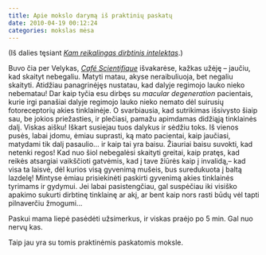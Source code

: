 ```yaml
---
title: Apie mokslo darymą iš praktinių paskatų
date: 2010-04-19 00:12:24
categories: mokslas mėsa
---
```


(Iš dalies tęsiant [*Kam reikalingas dirbtinis intelektas*](kam-reikalingas-dirbtinis-intelektas/).)

Buvo čia per Velykas, [*Café Scientifique*](http://jonaskubilius.mp/blog/apie-t-pilk-glit-drebut-po-kaukole-caf-scientifique) išvakarėse, kažkas užėję – jaučiu, kad skaityt nebegaliu. Matyti matau, akyse neraibuliuoja, bet negaliu skaityti. Atidžiau panagrinėjęs nustatau, kad dalyje regimojo lauko nieko nebematau! Dar kaip tyčia esu dirbęs su *macular degeneration* pacientais, kurie irgi panašiai dalyje regimojo lauko nieko nemato dėl suirusių fotoreceptorių akies tinklainėje. O svarbiausia, kad sutrikimas išsivysto šiaip sau, be jokios priežasties, ir plečiasi, pamažu apimdamas didžiąją tinklainės dalį. Viskas aišku! Iškart susiejau tuos dalykus ir sėdžiu toks. Iš vienos pusės, labai įdomu, ėmiau suprasti, ką mato pacientai, kaip jaučiasi, matydami tik dalį pasaulio… ir kaip tai yra baisu. Žiauriai baisu suvokti, kad netenki regos! Kad nuo šiol nebegalėsi skaityti greitai, kaip pratęs, kad reikės atsargiai vaikščioti gatvėmis, kad į tave žiūrės kaip į invalidą,– kad visa ta laisvė, dėl kurios visą gyvenimą mušeis, bus suredukuota į baltą lazdelę! Mintyse ėmiau prisiekinėti paskirti gyvenimą akies tinklainės tyrimams ir gydymui. Jei labai pasistengčiau, gal suspėčiau iki visiško apakimo sukurti dirbtinę tinklainę ar akį, ar bent kaip nors rasti būdų vėl tapti pilnaverčiu žmogumi…

Paskui mama liepė pasėdėti užsimerkus, ir viskas praėjo po 5 min. Gal nuo nervų kas.

Taip jau yra su tomis praktinėmis paskatomis moksle.
